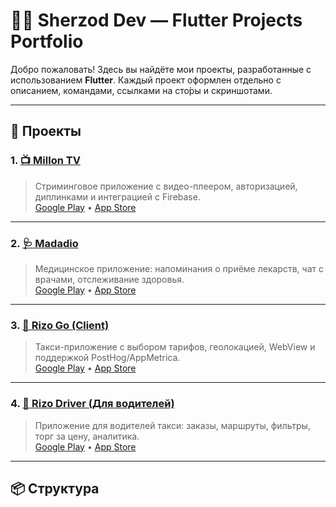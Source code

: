 # 👨‍💻 Sherzod Dev — Flutter Projects Portfolio

Добро пожаловать! Здесь вы найдёте мои проекты, разработанные с использованием **Flutter**. Каждый проект оформлен отдельно с описанием, командами, ссылками на сто́ры и скриншотами.

---

## 📱 Проекты

### 1. [📺 Millon TV](millon_tv.md)
> Стриминговое приложение с видео-плеером, авторизацией, диплинками и интеграцией с Firebase.  
[Google Play](https://play.google.com/store/apps/details?id=uz.udevs.million_client_mobile&hl=ru) • [App Store](https://apps.apple.com/uz/app/million-tv/id6446142509)

---

### 2. [🩺 Madadio](madad_io.md)
> Медицинское приложение: напоминания о приёме лекарств, чат с врачами, отслеживание здоровья.  
[Google Play](https://play.google.com/store/apps/details?id=uz.udevs.madadio_client_mobile&hl=ru) • [App Store](https://apps.apple.com/uz/app/madadio/id6466998471)

---

### 3. [🚕 Rizo Go (Client)](rizo_go.md)
> Такси-приложение с выбором тарифов, геолокацией, WebView и поддержкой PostHog/AppMetrica.  
[Google Play](https://play.google.com/store/apps/details?id=uz.udevs.rizo_taxi_mobile&hl=ru) • [App Store](https://apps.apple.com/uz/app/rizo-go/id6466694224)

---

### 4. [🚖 Rizo Driver (Для водителей)](rizo_driver.md)
> Приложение для водителей такси: заказы, маршруты, фильтры, торг за цену, аналитика.  
[Google Play](https://play.google.com/store/apps/details?id=uz.udevs.rizo_driver_mobile&hl=ru) • [App Store](https://apps.apple.com/uz/app/rizo-driver/id6466695050)

---

## 📦 Структура

